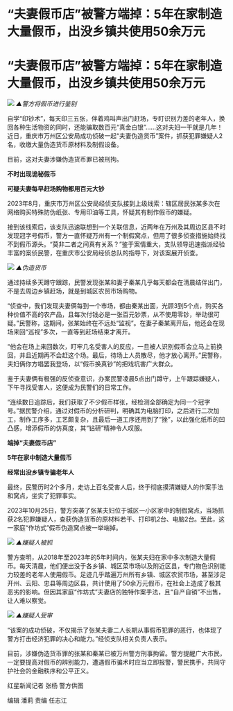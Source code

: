 # “夫妻假币店”被警方端掉：5年在家制造大量假币，出没乡镇共使用50余万元

# “夫妻假币店”被警方端掉：5年在家制造大量假币，出没乡镇共使用50余万元

![](https://inews.gtimg.com/om_bt/OrUjM2NZfqEUrklrdInErsWzVtPlzpGJFnNacbDomBtCwAA/1000)
_▲警方将假币进行鉴别_

自学“印钞术”，每天印三五张，伴着鸡叫声出门赶场，专盯识别力差的老年人，换回各种生活物资的同时，还能骗取数百元“真金白银”……这对夫妇一干就是几年！近日，重庆市万州区公安局成功侦破一起“夫妻伪造货币”案件，抓获犯罪嫌疑人2名，收缴大量伪造货币原材料及制假设备。

目前，这对夫妻涉嫌伪造货币罪已被刑拘。

**不时出现诡秘假币**

**可疑夫妻每早赶场购物都用百元大钞**

2023年8月，重庆市万州区公安局经侦支队接到上级线索：辖区居民张某多次在网络购买特殊防伪纸张、专用印油等工具，怀疑其有制作假币的嫌疑。

接到该线索后，该支队迅速联想到一个关联信息，近两年在万州及其周边区县不时发现冠字号假币，警方一直怀疑万州有一个制假窝点，但用了很多侦查措施始终找不到假币源头。“莫非二者之间真有关系？”鉴于案情重大，支队领导迅速指派经验丰富的案侦民警，在重庆市公安局经侦总队的指导下，对该案展开侦查。

![](https://inews.gtimg.com/om_bt/OW5vlQkx5h5WZ3eMYCGL5PfDRqGRPAVgAYWBNCc-Z6YpMAA/1000)
_▲伪造货币_

通过持续多天蹲守跟踪，民警发现张某和妻子秦某几乎每天都会在清晨结伴出门，不是去周边乡镇赶场，就是到城区农贸市场购物。

“侦查中，我们发现夫妻俩每到一个市场，都由秦某出面，光顾3到5个点，购买各种价值不高的农产品，且每次付钱必是一张百元钞票，从不使用零钞，举动很可疑。”民警称，这期间，张某始终在不远处“监视”。在妻子秦某离开后，他还会在现场来回“巡视”多次，一直等到赶场结束才离开。

“他会在场上来回数次，盯牢几名受害人的反应，一旦被人识别假币会立马上前换回，并且近期再不会赶这个场。最后，待场上人员散尽，他才放心离开。”民警称，夫妇俩你方唱罢我登场，以“假币换真钞”的把戏坑害广大群众。

鉴于夫妻俩有极强的反侦查意识，办案民警凌晨5点出门蹲守，上午跟踪嫌疑人，下午寻找受害人，这便成为民警们的日常工作。

“连续数日追踪后，我们获取了不少假币样张，经检测全部确定为同一个冠字号。”据民警介绍，通过对假币的分析研判，明确其为电脑打印，之后进行二次加工，制作工序多，工艺颇复杂，且最后一道工序还用到了“挫”，以此强化纸币的凹凸感，增添假币的仿真度，其“钻研”精神令人叹服。

**端掉“夫妻假币店”**

**5年在家中制造大量假币**

**经常出没乡镇专骗老年人**

最终，民警历时2个多月，走访上百名受害人后，终于彻底摸清嫌疑人的作案手法和窝点，坐实了犯罪事实。

2023年10月25日，警方突袭了张某夫妇位于城区一小区家中的制假窝点，当场抓获2名犯罪嫌疑人，查获伪造货币的原材料若干、打印机2台、电脑2台。至此，这一家庭“作坊式”假币伪造窝点被一举端掉。

![](https://inews.gtimg.com/om_bt/OMrIU4Uibc0XqssVdwPZ-X4fOOAIg1MOyNE1TWySno6ZkAA/1000)
_▲嫌疑人被抓_

警方查明，从2018年至2023年的5年时间内，张某夫妇在家中多次制造大量假币。每天清晨，他们便出没于各乡镇、城区菜市场以及附近区县，专门物色识别能力较差的老年人使用假币。足迹几乎踏遍万州所有乡镇、城区农贸市场，甚至涉足开州、云阳、忠县等周边区县，共计使用了50余万元假币，在社会上造成了极其恶劣的影响。但因其家庭“作坊式”夫妻店的独特作案手法，且“自产自销”不出售，让人难以察觉。

![](https://inews.gtimg.com/om_bt/OGVSDdzu89voIq2ddy6u0hwO0j3VgqXxXEBMMlqfse7fwAA/1000)
_▲嫌疑人受审_

“该案的成功侦破，不仅揭示了张某夫妻二人长期从事假币犯罪的恶行，也体现了警方打击经济犯罪的决心和能力。”经侦支队相关负责人表示。

目前，涉嫌伪造货币罪的张某和秦某已被万州警方刑事拘留。警方提醒广大市民，一定要提高对假币的辨别能力，遭遇假币骗术时应当立即报警，警民携手，共同守护社会的金融秩序和公平正义。

红星新闻记者 张杨 警方供图

编辑 潘莉 责编 任志江

